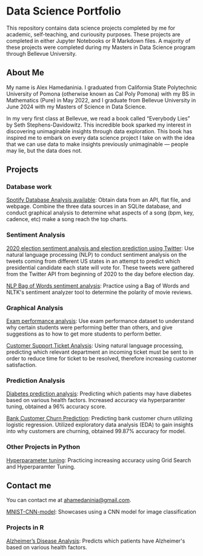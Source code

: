 # Data Science Portfolio
This repository contains data science projects completed by me for academic, self-teaching, and curiousity purposes. These projects are completed in either Jupyter Notebooks or R Markdown files.
A majority of these projects were completed during my Masters in Data Science program through Bellevue University.

## About Me
My name is Alex Hamedaninia. I graduated from California State Polytechnic University of Pomona (otherwise known as Cal Poly Pomona) with my BS in Mathematics (Pure) in May 2022, and I graduate from Bellevue University in June 2024 with my Masters of Science in Data Science. 

In my very first class at Bellevue, we read a book called “Everybody Lies” by Seth Stephens-Davidowitz. This incredible book sparked my interest in discovering unimaginable insights through data exploration. This book has inspired me to embark on every data science project I take on with the idea that we can use data to make insights previously unimaginable — people may lie, but the data does not. 

## Projects

### Database work
[Spotify Database Analysis available](https://github.com/ahamedaninia/spotify-analysis): Obtain data from an API, flat file, and webpage. Combine the three data sources in an SQLite database, and conduct graphical analysis to determine what aspects of a song (bpm, key, cadence, etc) make a song reach the top charts.
  
### Sentiment Analysis
[2020 election sentiment analysis and election prediction using Twitter](https://github.com/ahamedaninia/2020-election-sentiment-analysis): Use natural language processing (NLP) to conduct sentiment analysis on the tweets coming from different US states in an attempt to predict which presidential candidate each state will vote for. These tweets were gathered from the Twitter API from beginning of 2020 to the day before election day.

[NLP Bag of Words sentiment analysis](https://github.com/ahamedaninia/nlp-bagofwords): Practice using a Bag of Words and NLTK's sentiment analyzer tool to determine the polarity of movie reviews.

### Graphical Analysis
[Exam performance analysis](https://github.com/ahamedaninia/school_performance/tree/main): Use exam performance dataset to understand why certain students were performing better than others, and give suggestions as to how to get more students to perform better.

[Customer Support Ticket Analysis](https://github.com/ahamedaninia/customer-support-ticket): Using natural language processing, predicting which relevant department an incoming ticket must be sent to in order to reduce time for ticket to be resolved, therefore increasing customer satisfaction.


### Prediction Analysis
[Diabetes prediction analysis](https://github.com/ahamedaninia/diabetes-disease-prediction/tree/main): Predicting which patients may have diabetes based on various health factors. Increased accuracy via hyperparamter tuning, obtained a 96% accuracy score.

[Bank Customer Churn Prediction](https://github.com/ahamedaninia/bank-churn-prediction): Predicting bank customer churn utilizing logistic regression. Utilized exploratory data analysis (EDA) to gain insights into why customers are churning, obtained 99.87% accuracy for model.

### Other Projects in Python
[Hyperparameter tuning](https://github.com/ahamedaninia/hyperparameter-tuning): Practicing increasing accuracy using Grid Search and Hyperparamter Tuning.

## Contact me
You can contact me at ahamedaninia@gmail.com.

[MNIST-CNN-model](https://github.com/ahamedaninia/MNIST-CNN-model): Showcases using a CNN model for image classification


### Projects in R
[Alzheimer’s Disease Analysis](https://github.com/ahamedaninia/Alzheimers-Disease-Analysis): Predicts which patients have Alzheimer's based on various health factors.
